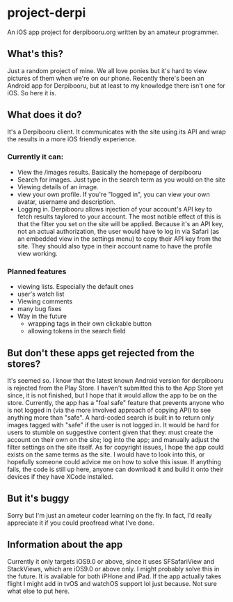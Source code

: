 # project-derpi
An iOS app project for derpibooru.org written by an amateur programmer.


## What's this?
Just a random project of mine. We all love ponies but it's hard to view pictures of them when we're on our phone. Recently there's been an Android app for Derpibooru, but at least to my knowledge there isn't one for iOS. So here it is.

## What does it do?
It's a Derpibooru client. It communicates with the site using its API and wrap the results in a more iOS friendly experience. 
### Currently it can:
* View the /images results. Basically the homepage of derpibooru
* Search for images. Just type in the search term as you would on the site
* Viewing details of an image.
* view your own profile. If you're "logged in", you can view your own avatar, username and description.
* Logging in. Derpibooru allows injection of your account's API key to fetch results taylored to your account. The most notible effect of this is that the filter you set on the site will be applied. Because it's an API key, not an actual authorization, the user would have to log in via Safari (as an embedded view in the settings menu) to copy their API key from the site. They should also type in their account name to have the profile view working. 
### Planned features
* viewing lists. Especially the default ones
* user's watch list
* Viewing comments
* many bug fixes
* Way in the future
  * wrapping tags in their own clickable button
  * allowing tokens in the search field
  
## But don't these apps get rejected from the stores?
It's seemed so. I know that the latest known Android version for derpibooru is rejected from the Play Store. I haven't submitted this to the App Store yet since, it is not finished, but I hope that it would allow the app to be on the store.
Currently, the app has a "foal safe" feature that prevents anyone who is not logged in (via the more involved approach of copying API) to see anything more than "safe". A hard-coded search is built in to return only images tagged with "safe" if the user is not logged in. It would be hard for users to stumble on suggestive content given that they: must create the account on their own on the site; log into the app; and manually adjust the filter settings on the site itself.
As for copyright issues, I hope the app could exists on the same terms as the site. I would have to look into this, or hopefully someone could advice me on how to solve this issue.
If anything fails, the code is still up here, anyone can download it and build it onto their devices if they have XCode installed.
## But it's buggy
Sorry but I'm just an ameteur coder learning on the fly. In fact, I'd really appreciate it if you could proofread what I've done.
## Information about the app
Currently it only targets iOS9.0 or above, since it uses SFSafariView and StackViews, which are iOS9.0 or above only. I might probably solve this in the future.
It is available for both iPHone and iPad. If the app actually takes flight I might add in tvOS and watchOS support lol just because.
Not sure what else to put here.
